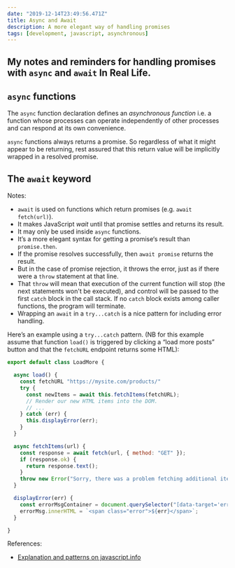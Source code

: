 ```yaml
---
date: "2019-12-14T23:49:56.471Z"
title: Async and Await
description: A more elegant way of handling promises
tags: [development, javascript, asynchronous]
---
```

My notes and reminders for handling promises with `async` and `await` In Real Life.
---

## `async` functions

The `async` function declaration defines an _asynchronous function_ i.e. a function whose processes can operate independently of other processes and can respond at its own convenience.

`async` functions always returns a promise. So regardless of what it might appear to be returning, rest assured that this return value will be implicitly wrapped in a resolved promise.

## The `await` keyword

Notes:

- `await` is used on functions which return promises (e.g. `await fetch(url)`).
- It makes JavaScript _wait_ until that promise settles and returns its result.
- It may only be used inside `async` functions.
- It’s a more elegant syntax for getting a promise‘s result than `promise.then`.
- If the promise resolves successfully, then `await promise` returns the result.
- But in the case of promise rejection, it throws the error, just as if there were a `throw` statement at that line.
- That `throw` will mean that execution of the current function will stop (the next statements won't be executed), and control will be passed to the first `catch` block in the call stack. If no `catch` block exists among caller functions, the program will terminate.
- Wrapping an `await` in a `try...catch` is a nice pattern for including error handling.

Here’s an example using a `try...catch` pattern. (NB for this example assume that function `load()` is triggered by clicking a “load more posts” button and  that the `fetchURL` endpoint returns some HTML):

``` js
export default class LoadMore {

  async load() {
    const fetchURL "https://mysite.com/products/"
    try {
      const newItems = await this.fetchItems(fetchURL);
      // Render our new HTML items into the DOM.
      // ...
    } catch (err) {
      this.displayError(err);
    }
  }

  async fetchItems(url) {
    const response = await fetch(url, { method: "GET" });
    if (response.ok) {
      return response.text();
    }
    throw new Error("Sorry, there was a problem fetching additional items.");
  }

  displayError(err) {
    const errorMsgContainer = document.querySelector("[data-target='error-msg']");
    errorMsg.innerHTML = `<span class="error">${err}</span>`;
  }

}
```

References:
- [Explanation and patterns on javascript.info](https://javascript.info/async-await)
